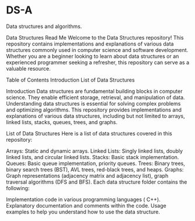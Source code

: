 # DS-A
Data structures and algorithms.

Data Structures Read Me
Welcome to the Data Structures repository! This repository contains implementations and explanations of various data structures commonly used in computer science and software development. Whether you are a beginner looking to learn about data structures or an experienced programmer seeking a refresher, this repository can serve as a valuable resource.

Table of Contents
Introduction
List of Data Structures

Introduction
Data structures are fundamental building blocks in computer science. They enable efficient storage, retrieval, and manipulation of data. Understanding data structures is essential for solving complex problems and optimizing algorithms. This repository provides implementations and explanations of various data structures, including but not limited to arrays, linked lists, stacks, queues, trees, and graphs.

List of Data Structures
Here is a list of data structures covered in this repository:

Arrays: Static and dynamic arrays.
Linked Lists: Singly linked lists, doubly linked lists, and circular linked lists.
Stacks: Basic stack implementation.
Queues: Basic queue implementation, priority queues.
Trees: Binary trees, binary search trees (BST), AVL trees, red-black trees, and heaps.
Graphs: Graph representations (adjacency matrix and adjacency list), graph traversal algorithms (DFS and BFS).
Each data structure folder contains the following:

Implementation code in various programming languages ( C++).
Explanatory documentation and comments within the code.
Usage examples to help you understand how to use the data structure.
